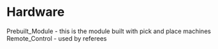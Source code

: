 Hardware
====================
Prebuilt_Module - this is the module built with pick and place machines
Remote_Control - used by referees
